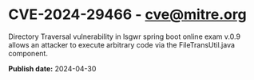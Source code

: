 # CVE-2024-29466 - cve@mitre.org

Directory Traversal vulnerability in lsgwr spring boot online exam v.0.9 allows an attacker to execute arbitrary code via the FileTransUtil.java component.

**Publish date:** 2024-04-30
